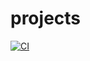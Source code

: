 # projects
[![CI](https://github.com/MOB-atheist/projects/actions/workflows/node.js.yml/badge.svg?branch=main)](https://github.com/MOB-atheist/projects/actions/workflows/node.js.yml)